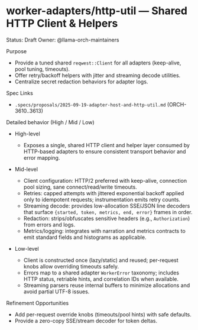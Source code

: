 # worker-adapters/http-util — Shared HTTP Client & Helpers

Status: Draft
Owner: @llama-orch-maintainers

Purpose
- Provide a tuned shared `reqwest::Client` for all adapters (keep-alive, pool tuning, timeouts).
- Offer retry/backoff helpers with jitter and streaming decode utilities.
- Centralize secret redaction behaviors for adapter logs.

Spec Links
- `.specs/proposals/2025-09-19-adapter-host-and-http-util.md` (ORCH-3610..3613)

Detailed behavior (High / Mid / Low)

- High-level
  - Exposes a single, shared HTTP client and helper layer consumed by HTTP-based adapters to ensure consistent transport behavior and error mapping.

- Mid-level
  - Client configuration: HTTP/2 preferred with keep-alive, connection pool sizing, sane connect/read/write timeouts.
  - Retries: capped attempts with jittered exponential backoff applied only to idempotent requests; instrumentation emits retry counts.
  - Streaming decode: provides low-allocation SSE/JSON line decoders that surface `{started, token, metrics, end, error}` frames in order.
  - Redaction: strips/obfuscates sensitive headers (e.g., `Authorization`) from errors and logs.
  - Metrics/logging: integrates with narration and metrics contracts to emit standard fields and histograms as applicable.

- Low-level
  - Client is constructed once (lazy/static) and reused; per-request knobs allow overriding timeouts safely.
  - Errors map to a shared adapter `WorkerError` taxonomy; includes HTTP status, retriable hints, and correlation IDs when available.
  - Streaming parsers reuse internal buffers to minimize allocations and avoid partial UTF-8 issues.

Refinement Opportunities
- Add per-request override knobs (timeouts/pool hints) with safe defaults.
- Provide a zero-copy SSE/stream decoder for token deltas.
